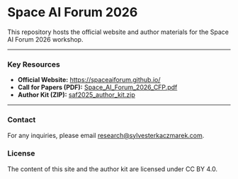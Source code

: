# Space AI Forum 2026

This repository hosts the official website and author materials for the Space AI Forum 2026 workshop.

---

### Key Resources

*   **Official Website:** https://spaceaiforum.github.io/
*   **Call for Papers (PDF):** [Space_AI_Forum_2026_CFP.pdf](Space_AI_Forum_2026_CFP.pdf)
*   **Author Kit (ZIP):** [saf2025_author_kit.zip](saf2025_author_kit.zip)

---

### Contact

For any inquiries, please email research@sylvesterkaczmarek.com.

### License

The content of this site and the author kit are licensed under CC BY 4.0.
